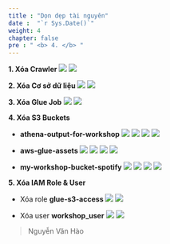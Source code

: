 ```yaml
---
title : "Dọn dẹp tài nguyên"
date :  "`r Sys.Date()`" 
weight: 4
chapter: false
pre : " <b> 4. </b> "
---
```


**1. Xóa Crawler**
![](/images/4.clean-up-resources/delete_crawler.png)
![](/images/4.clean-up-resources/delete_crawler_success.png)

**2. Xóa Cơ sở dữ liệu**
![](/images/4.clean-up-resources/delete_db.png)
![](/images/4.clean-up-resources/delete_db_success.png)

**3. Xóa Glue Job**
![](/images/4.clean-up-resources/delete_glue_job.png)
![](/images/4.clean-up-resources/delete_glue_job_success.png)

**4. Xóa S3 Buckets**
- **athena-output-for-workshop**
![](/images/4.clean-up-resources/empty_athena_output.png)
![](/images/4.clean-up-resources/empty_athena_output_success.png)
![](/images/4.clean-up-resources/delete_athena_output.png)
![](/images/4.clean-up-resources/delete_athena_output_success.png)

- **aws-glue-assets**
![](/images/4.clean-up-resources/empty_glue_assets.png)
![](/images/4.clean-up-resources/empty_glue_assets_success.png)
![](/images/4.clean-up-resources/delete_glue_assets.png)
![](/images/4.clean-up-resources/delete_glue_assets_success.png)

- **my-workshop-bucket-spotify**
![](/images/4.clean-up-resources/empty_my_workshop_bucket.png)
![](/images/4.clean-up-resources/empty_my_workshop_bucket_success.png)
![](/images/4.clean-up-resources/delete_my_workshop.png)
![](/images/4.clean-up-resources/delete_my_workshop_success.png)

**5. Xóa IAM Role & User**
- Xóa role **glue-s3-access**
![](/images/4.clean-up-resources/delete_role.png)
![](/images/4.clean-up-resources/delete_role_success.png)

- Xóa user **workshop_user**
![](/images/4.clean-up-resources/delete_user.png)
![](/images/4.clean-up-resources/delete_user_success.png)

> Nguyễn Văn Hào